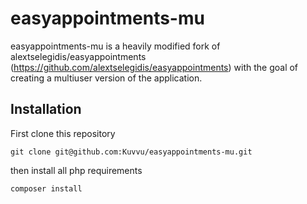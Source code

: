 # easyappointments-mu

easyappointments-mu is a heavily modified fork of alextselegidis/easyappointments
(https://github.com/alextselegidis/easyappointments) with the goal of creating a
multiuser version of the application.

## Installation

First clone this repository

```
git clone git@github.com:Kuvvu/easyappointments-mu.git
```

then install all php requirements

```
composer install
```
